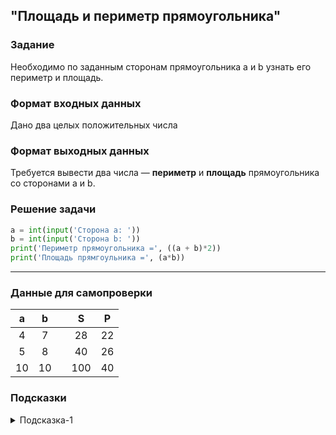 ## "Площадь и периметр прямоугольника"

### Задание

Необходимо по заданным сторонам прямоугольника a и b узнать его периметр и площадь.

### Формат входных данных

Дано два целых положительных числа

### Формат выходных данных

Требуется вывести два числа — **периметр** и **площадь** прямоугольника со сторонами a и b.

### Решение задачи

```python
a = int(input('Сторона a: '))
b = int(input('Сторона b: '))
print('Периметр прямоугольника =', ((a + b)*2))
print('Площадь прямгоульника =', (a*b))
```

---

### Данные для самопроверки
|   a   |   b   | |   S   |  P    |
| :---: | :---: | ---| :---: | :---: | 
|   4   |   7   | |   28  |   22  |
|   5   |   8   | |   40  |   26  |
|   10  |   10  | |  100  |   40  |
### Подсказки

<details>
<summary>Подсказка-1</summary>
Если вы не можете решить данную задачу без подсказки, у меня для вас плохие новости -)
</details>
